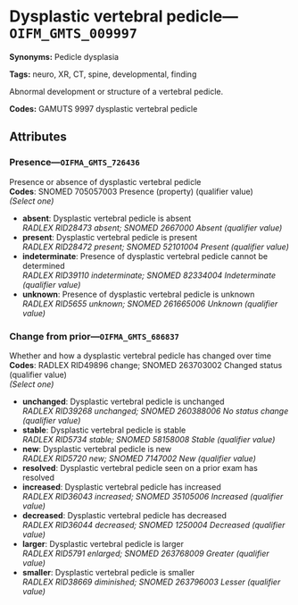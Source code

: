 # Dysplastic vertebral pedicle—`OIFM_GMTS_009997`

**Synonyms:** Pedicle dysplasia

**Tags:** neuro, XR, CT, spine, developmental, finding

Abnormal development or structure of a vertebral pedicle.

**Codes:** GAMUTS 9997 dysplastic vertebral pedicle

## Attributes

### Presence—`OIFMA_GMTS_726436`

Presence or absence of dysplastic vertebral pedicle  
**Codes**: SNOMED 705057003 Presence (property) (qualifier value)  
*(Select one)*

- **absent**: Dysplastic vertebral pedicle is absent  
_RADLEX RID28473 absent; SNOMED 2667000 Absent (qualifier value)_
- **present**: Dysplastic vertebral pedicle is present  
_RADLEX RID28472 present; SNOMED 52101004 Present (qualifier value)_
- **indeterminate**: Presence of dysplastic vertebral pedicle cannot be determined  
_RADLEX RID39110 indeterminate; SNOMED 82334004 Indeterminate (qualifier value)_
- **unknown**: Presence of dysplastic vertebral pedicle is unknown  
_RADLEX RID5655 unknown; SNOMED 261665006 Unknown (qualifier value)_

### Change from prior—`OIFMA_GMTS_686837`

Whether and how a dysplastic vertebral pedicle has changed over time  
**Codes**: RADLEX RID49896 change; SNOMED 263703002 Changed status (qualifier value)  
*(Select one)*

- **unchanged**: Dysplastic vertebral pedicle is unchanged  
_RADLEX RID39268 unchanged; SNOMED 260388006 No status change (qualifier value)_
- **stable**: Dysplastic vertebral pedicle is stable  
_RADLEX RID5734 stable; SNOMED 58158008 Stable (qualifier value)_
- **new**: Dysplastic vertebral pedicle is new  
_RADLEX RID5720 new; SNOMED 7147002 New (qualifier value)_
- **resolved**: Dysplastic vertebral pedicle seen on a prior exam has resolved  
- **increased**: Dysplastic vertebral pedicle has increased  
_RADLEX RID36043 increased; SNOMED 35105006 Increased (qualifier value)_
- **decreased**: Dysplastic vertebral pedicle has decreased  
_RADLEX RID36044 decreased; SNOMED 1250004 Decreased (qualifier value)_
- **larger**: Dysplastic vertebral pedicle is larger  
_RADLEX RID5791 enlarged; SNOMED 263768009 Greater (qualifier value)_
- **smaller**: Dysplastic vertebral pedicle is smaller  
_RADLEX RID38669 diminished; SNOMED 263796003 Lesser (qualifier value)_